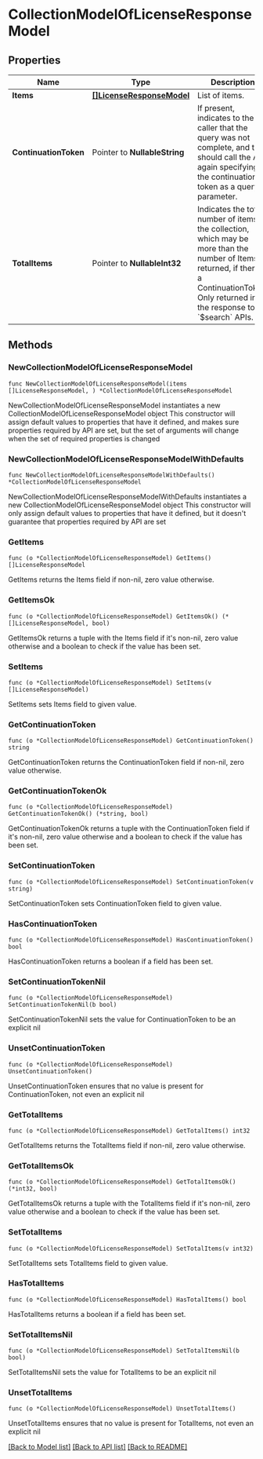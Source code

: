 # CollectionModelOfLicenseResponseModel

## Properties

Name | Type | Description | Notes
------------ | ------------- | ------------- | -------------
**Items** | [**[]LicenseResponseModel**](LicenseResponseModel.md) | List of items. | 
**ContinuationToken** | Pointer to **NullableString** | If present, indicates to the caller that the query was not complete, and they should call the API again specifying the continuation token as a query parameter. | [optional] 
**TotalItems** | Pointer to **NullableInt32** | Indicates the total number of items in the collection, which may be more than the number of Items returned, if there is a ContinuationToken.  Only returned in the response to &#x60;$search&#x60; APIs. | [optional] 

## Methods

### NewCollectionModelOfLicenseResponseModel

`func NewCollectionModelOfLicenseResponseModel(items []LicenseResponseModel, ) *CollectionModelOfLicenseResponseModel`

NewCollectionModelOfLicenseResponseModel instantiates a new CollectionModelOfLicenseResponseModel object
This constructor will assign default values to properties that have it defined,
and makes sure properties required by API are set, but the set of arguments
will change when the set of required properties is changed

### NewCollectionModelOfLicenseResponseModelWithDefaults

`func NewCollectionModelOfLicenseResponseModelWithDefaults() *CollectionModelOfLicenseResponseModel`

NewCollectionModelOfLicenseResponseModelWithDefaults instantiates a new CollectionModelOfLicenseResponseModel object
This constructor will only assign default values to properties that have it defined,
but it doesn't guarantee that properties required by API are set

### GetItems

`func (o *CollectionModelOfLicenseResponseModel) GetItems() []LicenseResponseModel`

GetItems returns the Items field if non-nil, zero value otherwise.

### GetItemsOk

`func (o *CollectionModelOfLicenseResponseModel) GetItemsOk() (*[]LicenseResponseModel, bool)`

GetItemsOk returns a tuple with the Items field if it's non-nil, zero value otherwise
and a boolean to check if the value has been set.

### SetItems

`func (o *CollectionModelOfLicenseResponseModel) SetItems(v []LicenseResponseModel)`

SetItems sets Items field to given value.


### GetContinuationToken

`func (o *CollectionModelOfLicenseResponseModel) GetContinuationToken() string`

GetContinuationToken returns the ContinuationToken field if non-nil, zero value otherwise.

### GetContinuationTokenOk

`func (o *CollectionModelOfLicenseResponseModel) GetContinuationTokenOk() (*string, bool)`

GetContinuationTokenOk returns a tuple with the ContinuationToken field if it's non-nil, zero value otherwise
and a boolean to check if the value has been set.

### SetContinuationToken

`func (o *CollectionModelOfLicenseResponseModel) SetContinuationToken(v string)`

SetContinuationToken sets ContinuationToken field to given value.

### HasContinuationToken

`func (o *CollectionModelOfLicenseResponseModel) HasContinuationToken() bool`

HasContinuationToken returns a boolean if a field has been set.

### SetContinuationTokenNil

`func (o *CollectionModelOfLicenseResponseModel) SetContinuationTokenNil(b bool)`

 SetContinuationTokenNil sets the value for ContinuationToken to be an explicit nil

### UnsetContinuationToken
`func (o *CollectionModelOfLicenseResponseModel) UnsetContinuationToken()`

UnsetContinuationToken ensures that no value is present for ContinuationToken, not even an explicit nil
### GetTotalItems

`func (o *CollectionModelOfLicenseResponseModel) GetTotalItems() int32`

GetTotalItems returns the TotalItems field if non-nil, zero value otherwise.

### GetTotalItemsOk

`func (o *CollectionModelOfLicenseResponseModel) GetTotalItemsOk() (*int32, bool)`

GetTotalItemsOk returns a tuple with the TotalItems field if it's non-nil, zero value otherwise
and a boolean to check if the value has been set.

### SetTotalItems

`func (o *CollectionModelOfLicenseResponseModel) SetTotalItems(v int32)`

SetTotalItems sets TotalItems field to given value.

### HasTotalItems

`func (o *CollectionModelOfLicenseResponseModel) HasTotalItems() bool`

HasTotalItems returns a boolean if a field has been set.

### SetTotalItemsNil

`func (o *CollectionModelOfLicenseResponseModel) SetTotalItemsNil(b bool)`

 SetTotalItemsNil sets the value for TotalItems to be an explicit nil

### UnsetTotalItems
`func (o *CollectionModelOfLicenseResponseModel) UnsetTotalItems()`

UnsetTotalItems ensures that no value is present for TotalItems, not even an explicit nil

[[Back to Model list]](../README.md#documentation-for-models) [[Back to API list]](../README.md#documentation-for-api-endpoints) [[Back to README]](../README.md)


